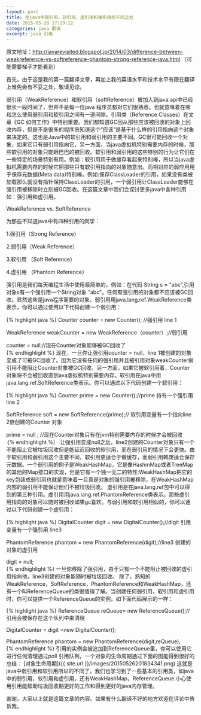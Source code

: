 ```yaml
---
layout: post
title: 在java中弱引用，软引用，虚引用和强引用的不同之处
date: 2015-05-28 17:29:22
categories: java 翻译
excerpt: java 引用
---
```


原文地址：http://javarevisited.blogspot.jp/2014/03/difference-between-weakreference-vs-softreference-phantom-strong-reference-java.html （可能需要梯子才能看到）

首先，由于这是我的第一篇翻译文章，再加上我的英语水平和技术水平有限在翻译上难免会有不妥之处，敬请见谅。


弱引用（WeakReference）和软引用（softReference）被加入到java api中已经很长一段时间了，但并不是每一位java 程序员都对它们很熟悉。也就意味着在哪和怎么使用弱引用和软引用之间有一道间隙。引用类（Reference Classes）在文章《GC 如何工作》中特别重要。我们都知道GC回从那些应该被回收的对象上回收内存，但是不是很多的程序员知道这个“应该”是基于什么样的引用指向这个对象来决定的。这也是Java中的软引用和弱引用的主要不同。GC很可能回收一个对象，如果它只有弱引用指向它，另一方面，当java虚拟机特别需要内存的时候，那些软引用的对象只能眼巴巴的被回收。软引用和弱引用的这些特别的行为让它们在一些特定的场景特别有用。例如：软引用用于做缓存看起来特别棒，所以当java虚拟机需要内存的时候它把那些只有软引用指向的对象随意出。而相对应的弱应用用于保存元数据(Meta data)特别棒。例如:保存ClassLoader的引用，如果没有类被加载那么就没有指针保持ClassLoader的引用，一个弱引用让ClassLoader能够在强引用被移除时立刻被GC回收。在这篇文章中我们会探讨更多java中各种引用如：强引用和虚引用。

WeakReference vs. SoftReference

为那些不知道java中有四种引用的同学：

1.强引用（Strong Reference）

2.弱引用（Weak Reference）

3.软引用 （Soft Reference）

4.虚引用 （Phantom Reference）


强引用是我们每天编程生活中使用最简单的，例如：在代码 String s = “abc”,引用对象s有一个强引用一个String对象 “abc”。任何有强引用的对象都不应该被GC回收。显然这些是java程序需要的对象。弱引用用java.lang.ref.WeakReference类表示，你可以通过使用以下代码创建一个弱引用：

{% highlight java %}
Counter counter = new Counter(); //强引用 line 1  

WeakReference<Counter> weakCounter = new WeakReference<Counter>（counter）;//弱引用  

counter = null;//现在Counter对象能够被GC回收了  
{% endhighlight %}
 现在，一旦你让强引用counter = null，line 1被创建的对象变成了可被GC回收了。因为它没有任何的强引用并且被引用对象weakCounter弱引用不能阻止Counter对象被GC回收。另一方面，如果它被软引用着，Counter对象将不会被回收直到ava虚拟机特别需要内存。软引用在java中用java.lang.ref.SoftReference类表示。你可以通过以下代码创建一个软引用：

 {% highlight java %}
Counter prime = new Counter();//prime 持有一个强引用 line 2  

SoftReference<Counter> soft = new SoftReference<Counter>(prime);// 软引用变量有一个指向line 2倍创建的Counter 对象  

prime = null ; //现在Counter对象只有在jvm特别需要内存的时候才会被回收  
｛% endhighlight %｝
让强引用变成null之后，line2创建的Counter对象只有一个不能阻止它被垃圾回收但是能延迟回收的软引用，而在弱引用的情况下会更快。由于软引用和弱引用这个主要不同，软引用更适合于做缓存，而弱引用韩庚适合保存元数据。一个弱引用的例子是WeakHashMap，它是像HashmMap或者TreeMap的其他的Map接口的实现，但是它有一个独一无二的特性:WeakHashMap把它的key包装成弱引用也就是意味着一旦真是对象的强引用被移除，在WeakHashMap内部的弱引用不能保证他们不被垃圾回收。
虚引用是在java.lang.ref包中可以得到的第三种引用。虚引用用java.lang.ref.PhantomReference类表示。那些虚引用指向的对象可以随时被回收如果gc喜欢。与弱引用和软引用相似的，你可以通过以下代码创建一个虚引用：


{% highlight java %}
DigitalCounter digit = new DigitalCounter();//digit 引用变量有一个强引用 line3

PhantomReference<DigitalCounter> phantom = new PhantomReference<DigitalCounter>(digit);//line3 创建的对象的虚引用  

digit = null;  
{% endhighlight %}
一旦你移除了强引用，由于只有一个不能阻止被回收的虚引用指向他，line3创建的对象能随时被垃圾回收。
除了，熟知的WeakReference，SoftReference，PhantomReference和WeakHashMap，还有一个叫ReferenceQueue的类很值得了解。当创建任何弱引用，软引用和虚引用时，你可以提供一个ReferenceQueue的实例，如下面代码展示的一样：


{% highlight java %}
ReferenceQueue reQueue= new ReferenceQueue();// 引用会被保存在这个队列中来清理  

DigitalCounter = digit =new DigitalCounter();  

PhantomReference<DigitalCounter> phantom = new PhantomReference<DigitalCounter>(digit,reQueue);  
{% endhighlight %}
引用的实例会被追加到ReferenceQueue里，你可以使用它进行任何清理通过poll 引用队列，一个对象的生命周期通过下面的图能得到很好的总结：
  [对象生命周期]({{ site.url }}/images/20150526201834341.png)
这就是java中弱引用和软引用所以的不同了。我们也学习到了一些基本的引用类，如java中的弱引用，软引用和虚引用，还有WeakHashMap，ReferenceQueue.小心使用引用能帮助垃圾回收期更好的工作和得到更好的java内存管理。

谢谢，大家以上就是这篇文章的内容。如果有什么翻译不好的地方欢迎在评论中告诉我。
